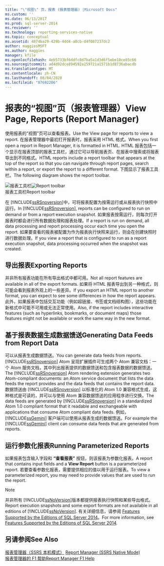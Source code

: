 ```yaml
---
title: "\"视图\" 页，报表 (报表管理器) |Microsoft Docs"
ms.custom: ''
ms.date: 06/13/2017
ms.prod: sql-server-2014
ms.reviewer: ''
ms.technology: reporting-services-native
ms.topic: conceptual
ms.assetid: 4874ba29-429b-4dd4-a8cb-d4f087237dc2
author: maggiesMSFT
ms.author: maggies
manager: kfile
ms.openlocfilehash: 4eb5733bf6ddfc8d7ba5a1d3d6f5ebe18ce85c66
ms.sourcegitcommit: ad4d92dce894592a259721a1571b1d8736abacdb
ms.translationtype: MT
ms.contentlocale: zh-CN
ms.lasthandoff: 08/04/2020
ms.locfileid: "87692206"
---
```

# <a name="view-page-reports-report-manager"></a><span data-ttu-id="5d5fe-102">报表的“视图”页（报表管理器）</span><span class="sxs-lookup"><span data-stu-id="5d5fe-102">View Page, Reports (Report Manager)</span></span>
  <span data-ttu-id="5d5fe-103">使用报表的“视图”页可以查看报表。</span><span class="sxs-lookup"><span data-stu-id="5d5fe-103">Use the View page for reports to view a report.</span></span> <span data-ttu-id="5d5fe-104">在报表管理器中最初打开报表时，报表采用 HTML 格式。</span><span class="sxs-lookup"><span data-stu-id="5d5fe-104">When you first open a report in Report Manager, it is formatted in HTML.</span></span> <span data-ttu-id="5d5fe-105">HTML 报表包括一个显示在报表顶部的报表工具栏，通过它可以导航报表页、在报表中搜索或将报表导出到不同格式。</span><span class="sxs-lookup"><span data-stu-id="5d5fe-105">HTML reports include a report toolbar that appears at the top of the report so that you can navigate through report pages, search within a report, or export the report to a different format.</span></span> <span data-ttu-id="5d5fe-106">下图显示了报表工具栏。</span><span class="sxs-lookup"><span data-stu-id="5d5fe-106">The following diagram shows the report toolbar.</span></span>  
  
 <span data-ttu-id="5d5fe-107">![报表工具栏](media/htmlviewer-toolbar.gif "报表工具栏")</span><span class="sxs-lookup"><span data-stu-id="5d5fe-107">![Report toolbar](media/htmlviewer-toolbar.gif "Report toolbar")</span></span>  
<span data-ttu-id="5d5fe-108">报表工具栏</span><span class="sxs-lookup"><span data-stu-id="5d5fe-108">Report toolbar</span></span>  
  
 <span data-ttu-id="5d5fe-109">在 [!INCLUDE[ssRSnoversion](../includes/ssrsnoversion-md.md)]中，可将报表配置为按需运行或从报表执行快照中运行。</span><span class="sxs-lookup"><span data-stu-id="5d5fe-109">In [!INCLUDE[ssRSnoversion](../includes/ssrsnoversion-md.md)], reports can be configured to run on demand or from a report execution snapshot.</span></span> <span data-ttu-id="5d5fe-110">如果报表按需运行，则每次打开报表时都会进行所有数据处理和报表处理。</span><span class="sxs-lookup"><span data-stu-id="5d5fe-110">If a report is run on demand, all data processing and report processing occur each time you open the report.</span></span> <span data-ttu-id="5d5fe-111">如果要查看的报表被配置为作为报表执行快照来运行，则会在创建快照时进行数据处理。</span><span class="sxs-lookup"><span data-stu-id="5d5fe-111">If you view a report that is configured to run as a report execution snapshot, data processing occurred when the snapshot was created.</span></span>  
  
## <a name="exporting-reports"></a><span data-ttu-id="5d5fe-112">导出报表</span><span class="sxs-lookup"><span data-stu-id="5d5fe-112">Exporting Reports</span></span>  
 <span data-ttu-id="5d5fe-113">并非所有报表功能在所有导出格式中都可用。</span><span class="sxs-lookup"><span data-stu-id="5d5fe-113">Not all report features are available in all of the export formats.</span></span> <span data-ttu-id="5d5fe-114">如果将 HTML 报表导出到另一种格式，则可能会看到报表外观上的一些差异。</span><span class="sxs-lookup"><span data-stu-id="5d5fe-114">If you export an HTML report to another format, you can expect to see some differences in how the report appears.</span></span> <span data-ttu-id="5d5fe-115">此外，如果报表中包括交互功能（例如超链接、书签或文档结构图），这些功能在新格式中可能不可用或无法正常使用。</span><span class="sxs-lookup"><span data-stu-id="5d5fe-115">Also, if the report includes interactive features (such as hyperlinks, bookmarks, or document maps) those features might not be available or work the same way in the new format.</span></span>  
  
## <a name="generating-data-feeds-from-report-data"></a><span data-ttu-id="5d5fe-116">基于报表数据生成数据馈送</span><span class="sxs-lookup"><span data-stu-id="5d5fe-116">Generating Data Feeds from Report Data</span></span>  
 <span data-ttu-id="5d5fe-117">可以从报表生成数据馈送。</span><span class="sxs-lookup"><span data-stu-id="5d5fe-117">You can generate data feeds from reports.</span></span> <span data-ttu-id="5d5fe-118">[!INCLUDE[ssRSnoversion](../includes/ssrsnoversion-md.md)] Atom 呈现扩展插件可生成两个 Atom 兼容文档：一个 Atom 服务文档，其中列出报表提供的数据馈送和包含报表数据的数据馈送。</span><span class="sxs-lookup"><span data-stu-id="5d5fe-118">The [!INCLUDE[ssRSnoversion](../includes/ssrsnoversion-md.md)] Atom rendering extension generates two Atom-compliant documents: an Atom service document that lists the data feeds the report provides and the data feeds that contains the report data.</span></span> <span data-ttu-id="5d5fe-119">数据馈送由 [!INCLUDE[ssRSnoversion](../includes/ssrsnoversion-md.md)] 以标准化的 Atom 1.0 兼容格式生成，这种格式是可读的，并可以与使用 Atom 兼容数据馈送的应用程序进行交换。</span><span class="sxs-lookup"><span data-stu-id="5d5fe-119">The data feeds are generated by [!INCLUDE[ssRSnoversion](../includes/ssrsnoversion-md.md)] in a standardized Atom 1.0 compliant format that it readable and exchangeable with applications that consume Atom compliant data feeds.</span></span> <span data-ttu-id="5d5fe-120">例如， [!INCLUDE[ssGemini](../includes/ssgemini-md.md)] 客户端可以使用从报表生成的数据馈送。</span><span class="sxs-lookup"><span data-stu-id="5d5fe-120">For example the [!INCLUDE[ssGemini](../includes/ssgemini-md.md)] client can consume data feeds that are generated from reports.</span></span>  
  
## <a name="running-parameterized-reports"></a><span data-ttu-id="5d5fe-121">运行参数化报表</span><span class="sxs-lookup"><span data-stu-id="5d5fe-121">Running Parameterized Reports</span></span>  
 <span data-ttu-id="5d5fe-122">如果报表包含输入字段和 **“查看报表”** 按钮，则该报表为参数化报表。</span><span class="sxs-lookup"><span data-stu-id="5d5fe-122">A report that contains input fields and a **View Report** button is a parameterized report.</span></span> <span data-ttu-id="5d5fe-123">若要查看参数化报表，需要提供相应的值以用于运行报表。</span><span class="sxs-lookup"><span data-stu-id="5d5fe-123">To view a parameterized report, you may need to provide values that are used to run the report.</span></span>  
  
> [!NOTE]  
>  <span data-ttu-id="5d5fe-124">并非所有 [!INCLUDE[ssNoVersion](../includes/ssnoversion-md.md)]版本都提供报表执行快照和某些导出格式。</span><span class="sxs-lookup"><span data-stu-id="5d5fe-124">Report execution snapshots and some export formats are not available in all editions of [!INCLUDE[ssNoVersion](../includes/ssnoversion-md.md)].</span></span> <span data-ttu-id="5d5fe-125">有关详细信息，请参阅 [Features Supported by the Editions of SQL Server 2014](../../2014/getting-started/features-supported-by-the-editions-of-sql-server-2014.md)。</span><span class="sxs-lookup"><span data-stu-id="5d5fe-125">For more information, see [Features Supported by the Editions of SQL Server 2014](../../2014/getting-started/features-supported-by-the-editions-of-sql-server-2014.md).</span></span>  
  
## <a name="see-also"></a><span data-ttu-id="5d5fe-126">另请参阅</span><span class="sxs-lookup"><span data-stu-id="5d5fe-126">See Also</span></span>  
 <span data-ttu-id="5d5fe-127">[报表管理器（SSRS 本机模式）](../../2014/reporting-services/report-manager-ssrs-native-mode.md) </span><span class="sxs-lookup"><span data-stu-id="5d5fe-127">[Report Manager  &#40;SSRS Native Mode&#41;](../../2014/reporting-services/report-manager-ssrs-native-mode.md) </span></span>  
 [<span data-ttu-id="5d5fe-128">报表管理器的 F1 帮助</span><span class="sxs-lookup"><span data-stu-id="5d5fe-128">Report Manager F1 Help</span></span>](../../2014/reporting-services/report-manager-f1-help.md)  
  
  

